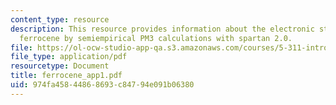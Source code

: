 ```yaml
---
content_type: resource
description: This resource provides information about the electronic structure of
  ferrocene by semiempirical PM3 calculations with spartan 2.0.
file: https://ol-ocw-studio-app-qa.s3.amazonaws.com/courses/5-311-introductory-chemical-experimentation-fall-2005/974fa45844868693c84794e091b06380_ferrocene_app1.pdf
file_type: application/pdf
resourcetype: Document
title: ferrocene_app1.pdf
uid: 974fa458-4486-8693-c847-94e091b06380
---
```

